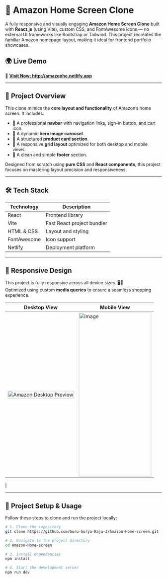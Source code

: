 # 🛒 Amazon Home Screen Clone

A fully responsive and visually engaging **Amazon Home Screen Clone** built with **React.js** (using Vite), custom CSS, and FontAwesome icons — no external UI frameworks like Bootstrap or Tailwind. This project recreates the familiar Amazon homepage layout, making it ideal for frontend portfolio showcases.

## 🌍 Live Demo

🔗 <a href="http://amazonhc.netlify.app" target="_blank"><strong>Visit Now: http://amazonhc.netlify.app</strong></a>



---

## 🚀 Project Overview

This clone mimics the **core layout and functionality** of Amazon’s home screen. It includes:

- 🔹 A professional **navbar** with navigation links, sign-in button, and cart icon.
- 🔹 A dynamic **hero image carousel**.
- 🔹 A structured **product card section**.
- 🔹 A responsive **grid layout** optimized for both desktop and mobile views.
- 🔹 A clean and simple **footer** section.
  
Designed from scratch using **pure CSS** and **React components**, this project focuses on mastering layout precision and responsiveness.

---

## 🛠️ Tech Stack

| Technology  | Description                    |
|-------------|--------------------------------|
| React       | Frontend library               |
| Vite        | Fast React project bundler     |
| HTML & CSS  | Layout and styling             |
| FontAwesome | Icon support                   |
| Netlify     | Deployment platform            |

---
## 📱 Responsive Design

This project is fully responsive across all device sizes. 🖥️📱  
Optimized using custom **media queries** to ensure a seamless shopping experience.

| Desktop View | Mobile View |
|--------------|-------------|
| <img src="https://github.com/user-attachments/assets/e10ef2a7-4708-4739-989f-219ec61eaba7" width="100%" alt="Amazon Desktop Preview" /> | <img width="233" height="527" alt="image" src="https://github.com/user-attachments/assets/40794926-dc3c-4dc2-b050-e52eea767811" />
|


---

## 📂 Project Setup & Usage

Follow these steps to clone and run the project locally:

```bash
# 1. Clone the repository
git clone https://github.com/Guru-Surya-Raja-J/Amazon-Home-screen.git
```
```bash
# 2. Navigate to the project directory
cd Amazon-Home-screen
```
```bash
# 3. Install dependencies
npm install
```
```bash
# 4. Start the development server
npm run dev
```
